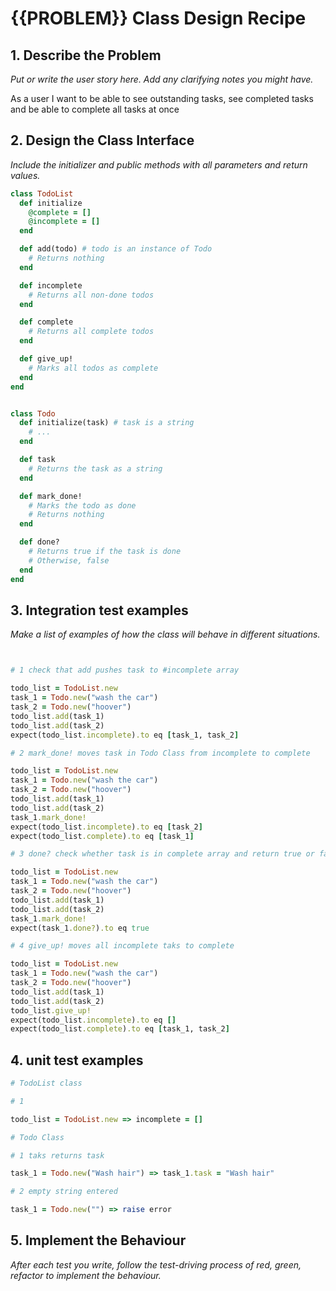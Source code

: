 # {{PROBLEM}} Class Design Recipe

## 1. Describe the Problem

_Put or write the user story here. Add any clarifying notes you might have._

As a user
I want to be able to see outstanding tasks, see completed tasks and be able to complete all tasks at once

## 2. Design the Class Interface

_Include the initializer and public methods with all parameters and return values._

```ruby
class TodoList
  def initialize
    @complete = []
    @incomplete = []
  end

  def add(todo) # todo is an instance of Todo
    # Returns nothing
  end

  def incomplete
    # Returns all non-done todos
  end

  def complete
    # Returns all complete todos
  end

  def give_up!
    # Marks all todos as complete
  end
end


class Todo
  def initialize(task) # task is a string
    # ...
  end

  def task
    # Returns the task as a string
  end

  def mark_done!
    # Marks the todo as done
    # Returns nothing
  end

  def done?
    # Returns true if the task is done
    # Otherwise, false
  end
end


```

## 3. Integration test examples

_Make a list of examples of how the class will behave in different situations._

```ruby


# 1 check that add pushes task to #incomplete array

todo_list = TodoList.new
task_1 = Todo.new("wash the car")
task_2 = Todo.new("hoover")
todo_list.add(task_1) 
todo_list.add(task_2)
expect(todo_list.incomplete).to eq [task_1, task_2]

# 2 mark_done! moves task in Todo Class from incomplete to complete

todo_list = TodoList.new
task_1 = Todo.new("wash the car")
task_2 = Todo.new("hoover")
todo_list.add(task_1) 
todo_list.add(task_2)
task_1.mark_done!
expect(todo_list.incomplete).to eq [task_2]
expect(todo_list.complete).to eq [task_1]

# 3 done? check whether task is in complete array and return true or false

todo_list = TodoList.new
task_1 = Todo.new("wash the car")
task_2 = Todo.new("hoover")
todo_list.add(task_1) 
todo_list.add(task_2)
task_1.mark_done!
expect(task_1.done?).to eq true

# 4 give_up! moves all incomplete taks to complete

todo_list = TodoList.new
task_1 = Todo.new("wash the car")
task_2 = Todo.new("hoover")
todo_list.add(task_1) 
todo_list.add(task_2)
todo_list.give_up!
expect(todo_list.incomplete).to eq []
expect(todo_list.complete).to eq [task_1, task_2]

```
## 4. unit test examples

```` ruby
# TodoList class

# 1 

todo_list = TodoList.new => incomplete = []

# Todo Class

# 1 taks returns task

task_1 = Todo.new("Wash hair") => task_1.task = "Wash hair"

# 2 empty string entered

task_1 = Todo.new("") => raise error


````

## 5. Implement the Behaviour

_After each test you write, follow the test-driving process of red, green, refactor to implement the behaviour._

